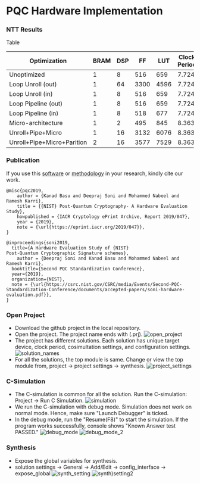 # PQC Hardware Implementation

### NTT Results

Table

| Optimization | BRAM | DSP | FF | LUT | Clock Period | Latency |
|--------------|--------------|--------------|--------------|--------------|--------------|--------------|
| Unoptimized | 1 | 8 | 516 | 659 | 7.724 | 9998 |
| Loop Unroll (out) | 1 | 64 | 3300 | 4596 | 7.724 | 7941 |
| Loop Unroll (in) | 1 | 8 | 516 | 659 | 7.724 | 9998 |
| Loop Pipeline (out) | 1 | 8 | 516 | 659 | 7.724 | 9998 |
| Loop Pipeline (in) | 1 | 8 | 518 | 677 | 7.724 | 10235 |
| Micro-architecture | 1 | 2 | 495 | 845 | 8.363 | 8971 |
| Unroll+Pipe+Micro | 1 | 16 | 3132 | 6076 | 8.363 | 6917 |
| Unroll+Pipe+Micro+Parition | 2 | 16 | 3577 | 7529 | 8.363 | 8069 |


### Publication

If you use this [software](https://csrc.nist.gov/CSRC/media/Events/Second-PQC-Standardization-Conference/documents/accepted-papers/soni-hardware-evaluation.pdf) or [methodology](https://eprint.iacr.org/2019/047.pdf) in your research, kindly cite our work.
```
@misc{pqc2019,
    author = {Kanad Basu and Deepraj Soni and Mohammed Nabeel and Ramesh Karri},
    title = {{NIST} Post-Quantum Cryptography- A Hardware Evaluation Study},
    howpublished = {IACR Cryptology ePrint Archive, Report 2019/047},
    year = {2019},
    note = {\url{https://eprint.iacr.org/2019/047}},
}

@inproceedings{soni2019,
  title={A Hardware Evaluation Study of {NIST}
Post-Quantum Cryptographic Signature schemes},
    author = {Deepraj Soni and Kanad Basu and Mohammed Nabeel and Ramesh Karri},
  booktitle={Second PQC Standardization Conference},
  year={2019},
  organization={NIST},
  note = {\url{https://csrc.nist.gov/CSRC/media/Events/Second-PQC-Standardization-Conference/documents/accepted-papers/soni-hardware-evaluation.pdf}},
}

```

### Open Project
* Download the github project in the local repository.
* Open the project. The project name ends with (.prj). 
 ![open_project](./Hw_Implementation_Docs/open_project.png)
* The project has different solutions. Each solution has unique target device, clock period, cosimultation settings, and configuration settings.
 ![solution_names](./Hw_Implementation_Docs/solution_names.png)
* For all the solutions, the top module is same. Change or view the top module from, project -> project settings -> synthesis.
 ![project_settings](./Hw_Implementation_Docs/project_settings.png)


### C-Simulation 
* The C-simulation is common for all the solution. Run the C-simulation: Project -> Run C Simulation.
 ![simulation](./Hw_Implementation_Docs/simulation.png)
* We run the C-simulation with debug mode. Simulation does not work on normal mode. Hence, make sure "Launch Debugger" is ticked.
* In the debug mode, run the "Resume(F8)" to start the simulation. If the program works successfully, console shows "Known Answer test PASSED."
 ![debug_mode](./Hw_Implementation_Docs/debug_mode.png)
 ![debug_mode_2](./Hw_Implementation_Docs/debug_mode_2.png)

### Synthesis
* Expose the global variables for synthesis.
* solution settings -> General -> Add/Edit -> config_interface -> expose_global
 ![synth_setting](./Hw_Implementation_Docs/solution_settings.png)
 ![synth)setting2](./Hw_Implementation_Docs/expose_global.png)
